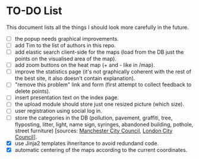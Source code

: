 TO-DO List
=======

This document lists all the things I should look more carefully in the future.

- [ ] the popup needs graphical improvements.
- [ ] add Tim to the list of authors in this repo.
- [ ] add elastic search client-side for the maps (load from the DB just the points on the visualised area of the map).
- [ ] add zoom buttons on the heat map (+ and - like in /map).
- [ ] improve the statistics page (it's not graphically coherent with the rest of the best site, it also doesn't contain explanation).
- [ ] "remove this problem" link and form (first attempt to collect feedback to delete points).
- [ ] insert presentation text on the index page.
- [ ] the upload module should store just one resized picture (which size).
- [ ] user registration using social log in.
- [ ] store the categories in the DB (pollution, pavement, graffiti, tree, flyposting, litter, light, name sign, syringes, abandoned building, pothole, street furniture) [sources: [Manchester City Council](), [London City Council](https://www.gov.uk/browse/housing-local-services/recycling-rubbish)].
- [x] use Jinja2 templates ihneritance to avoid redundand code.
- [x] automatic centering of the maps according to the current coordinates.
